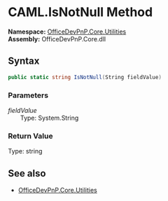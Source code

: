 # CAML.IsNotNull Method  
  

**Namespace:** [OfficeDevPnP.Core.Utilities](OfficeDevPnP.Core.Utilities.md)  
**Assembly:** OfficeDevPnP.Core.dll  
## Syntax
```C#
public static string IsNotNull(String fieldValue)
```
### Parameters
*fieldValue*  
&emsp;&emsp;Type: System.String  
### Return Value
Type: string  

## See also
- [OfficeDevPnP.Core.Utilities](OfficeDevPnP.Core.Utilities.md)
